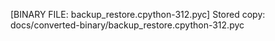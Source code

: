 [BINARY FILE: backup_restore.cpython-312.pyc]
Stored copy: docs/converted-binary/backup_restore.cpython-312.pyc
